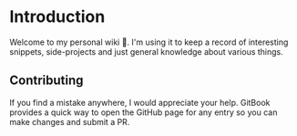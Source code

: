 # Introduction

Welcome to my personal wiki 👋. I'm using it to keep a record of interesting snippets, side-projects and just general knowledge about various things.

## Contributing

If you find a mistake anywhere, I would appreciate your help. GitBook provides a quick way to open the GitHub page for any entry so you can make changes and submit a PR.
